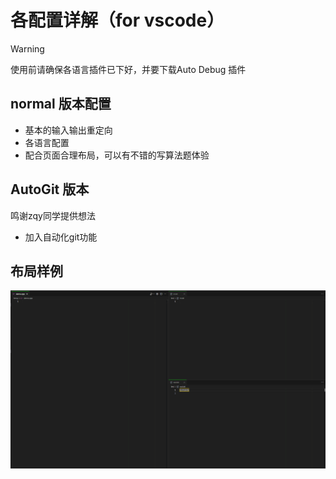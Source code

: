 # 各配置详解（for vscode）



> [!WARNING]
>
> 使用前请确保各语言插件已下好，并要下载Auto Debug 插件



## normal 版本配置



- 基本的输入输出重定向
- 各语言配置
- 配合页面合理布局，可以有不错的写算法题体验



## AutoGit 版本



鸣谢zqy同学提供想法

- 加入自动化git功能



## 布局样例

![image-20241204173113180](img/image-20241204173113180.png)



